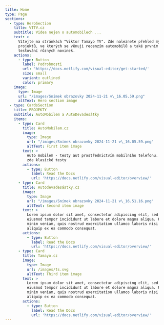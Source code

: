 ```yaml
---
title: Home
type: Page
sections:
  - type: HeroSection
    title: VTTV.cz
    subtitle: Videa nejen o automobilech ...
    text: >
      Vítejte na stránkách "Viktor Tamayo TV". Zde naleznete přehled mých
      projektů, ve kterých se věnuji recenzím automobilů a také prvním dojmům z
      testování různých novinek.
    actions:
      - type: Button
        label: Podrobnosti
        url: 'https://docs.netlify.com/visual-editor/get-started/'
        size: small
        variant: outlined
        color: primary
    image:
      type: Image
      url: "/images/Snímek obrazovky 2024-11-21 v\_16.05.59.png"
      altText: Hero section image
  - type: CardsSection
    title: PROJEKTY
    subtitle: AutoMobilem a AutoDevadesátky
    items:
      - type: Card
        title: AutoMobilem.cz
        image:
          type: Image
          url: "/images/Snímek obrazovky 2024-11-21 v\_16.05.59.png"
          altText: First item image
        text: >
          Auto mobilem - testy aut prostřednictvím mobilního telefonu. Naleznete
          zde klasické testy 
        actions:
          - type: Button
            label: Read the Docs
            url: 'https://docs.netlify.com/visual-editor/overview/'
      - type: Card
        title: Autodevadesástky.cz
        image:
          type: Image
          url: "/images/Snímek obrazovky 2024-11-21 v\_16.51.16.png"
          altText: Second item image
        text: >
          Lorem ipsum dolor sit amet, consectetur adipiscing elit, sed do
          eiusmod tempor incididunt ut labore et dolore magna aliqua. Ut enim ad
          minim veniam, quis nostrud exercitation ullamco laboris nisi ut
          aliquip ex ea commodo consequat.
        actions:
          - type: Button
            label: Read the Docs
            url: 'https://docs.netlify.com/visual-editor/overview/'
      - type: Card
        title: Tamayo.cz
        image:
          type: Image
          url: /images/ts.svg
          altText: Third item image
        text: >
          Lorem ipsum dolor sit amet, consectetur adipiscing elit, sed do
          eiusmod tempor incididunt ut labore et dolore magna aliqua. Ut enim ad
          minim veniam, quis nostrud exercitation ullamco laboris nisi ut
          aliquip ex ea commodo consequat.
        actions:
          - type: Button
            label: Read the Docs
            url: 'https://docs.netlify.com/visual-editor/overview/'
---
```

